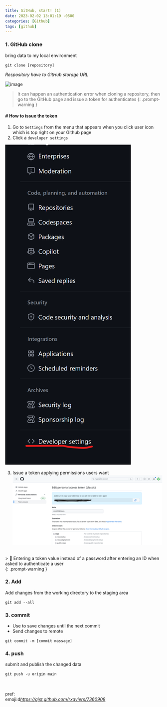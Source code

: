```yaml
---
title: GitHub, start! (1)
date: 2023-02-02 13:01:19 -0500
categories: [Github]
tags: [github]
---
```



### 1. GitHub clone

bring data to my local environment 
    
    git clone [repository]

 _Respository have to GitHub storage URL_ 

![image](https://user-images.githubusercontent.com/96701717/218189551-2d31685d-15f9-469d-ab89-8942701fe848.png)

> It can happen an authentication error when cloning a repository, then go to the GitHub page and issue a token for authenticates
{: .prompt-warning }


#### # How to issue the token
1. Go to `Settings` from the menu that appears when you click user icon which is top right on your Github page
2. Click a `developer settings`

![image](https://github.com/jaekk9916/jaekk9916.github.io/blob/main/_posts/images/github_developer_settings.png?raw=true)


3. Issue a token applying permissions users want
![image](https://github.com/jaekk9916/jaekk9916.github.io/blob/main/_posts/images/github_token.png?raw=true)

<br>
> 🔶 Entering a token value instead of a password after entering an ID when asked to authenticate a user <br>
{: .prompt-warning }



### 2. Add

Add changes from the working directory to the staging area

```console
git add --all
```


### 3. commit
* Use to save changes until the next commit
* Send changes to remote
```console
git commit -m [commit massage]
```

### 4. push

submit and publish the changed data
```console
git push -u origin main
```


<br><br>
pref:<br>
emoji:d<a href="https://gist.github.com/rxaviers/7360908" style="color:gray"><i>https://gist.github.com/rxaviers/7360908</i></a>


    
